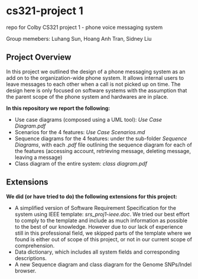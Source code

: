 # cs321-project 1
repo for Colby CS321 project 1 - phone voice messaging system

Group memebers: Luhang Sun, Hoang Anh Tran, Sidney Liu

## Project Overview
In this project we outlined the design of a phone messaging system as an add on to the organization-wide phone system. It allows internal users to leave messages to each other when a call is not picked up on time. The design here is only focused on software systems with the assumption that the parent scope of the phone system and hardwares are in place. 

**In this repository we report the following:**

- Use case diagrams (composed using a UML tool): _Use Case Diagram.pdf_
- Scenarios for the 4 features: _Use Case Scenarios.md_
- Sequence diagrams for the 4 features: under the sub-folder _Sequence Diagrams_, with each _.pdf_ file outlining the sequence diagram for each of the features (accessing account, retrieving message, deleting message, leaving a message)
- Class diagram of the entire system: _class diagram.pdf_

## Extensions
**We did (or have tried to do) the following extensions for this project:**
- A simplified version of Software Requirement Specification for the system using IEEE template: _srs_proj1-ieee.doc_. We tried our best effort to comply to the template and include as much information as possible to the best of our knowledge. However due to our lack of experience still in this professional field, we skipped parts of the template where we found is either out of scope of this project, or not in our current scope of comprehension. 
- Data dictionary, which includes all system fields and corresponding descriptions.
- A new Sequence diagram and class diagram for the Genome SNPs/Indel browser. 
